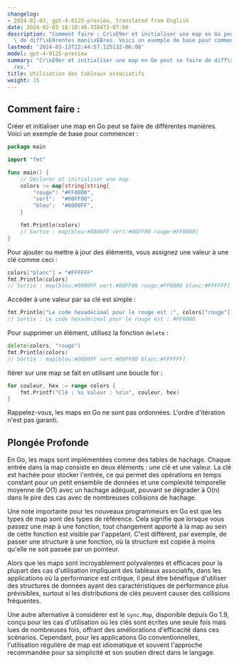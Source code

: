 ```yaml
---
changelog:
- 2024-02-03, gpt-4-0125-preview, translated from English
date: 2024-02-03 18:10:48.728472-07:00
description: "Comment faire : Cr\xE9er et initialiser une map en Go peut se faire\
  \ de diff\xE9rentes mani\xE8res. Voici un exemple de base pour commencer ."
lastmod: '2024-03-13T22:44:57.125132-06:00'
model: gpt-4-0125-preview
summary: "Cr\xE9er et initialiser une map en Go peut se faire de diff\xE9rentes mani\xE8\
  res."
title: Utilisation des tableaux associatifs
weight: 15
---
```


## Comment faire :
Créer et initialiser une map en Go peut se faire de différentes manières. Voici un exemple de base pour commencer :

```go
package main

import "fmt"

func main() {
    // Déclarer et initialiser une map
    colors := map[string]string{
        "rouge": "#FF0000",
        "vert":  "#00FF00",
        "bleu":  "#0000FF",
    }

    fmt.Println(colors)
    // Sortie : map[bleu:#0000FF vert:#00FF00 rouge:#FF0000]
}
```

Pour ajouter ou mettre à jour des éléments, vous assignez une valeur à une clé comme ceci :

```go
colors["blanc"] = "#FFFFFF"
fmt.Println(colors)
// Sortie : map[bleu:#0000FF vert:#00FF00 rouge:#FF0000 blanc:#FFFFFF]
```

Accéder à une valeur par sa clé est simple :

```go
fmt.Println("Le code hexadécimal pour le rouge est :", colors["rouge"])
// Sortie : Le code hexadécimal pour le rouge est : #FF0000
```

Pour supprimer un élément, utilisez la fonction `delete` :

```go
delete(colors, "rouge")
fmt.Println(colors)
// Sortie : map[bleu:#0000FF vert:#00FF00 blanc:#FFFFFF]
```

Itérer sur une map se fait en utilisant une boucle for :

```go
for couleur, hex := range colors {
    fmt.Printf("Clé : %s Valeur : %s\n", couleur, hex)
}
```

Rappelez-vous, les maps en Go ne sont pas ordonnées. L'ordre d'itération n'est pas garanti.

## Plongée Profonde
En Go, les maps sont implémentées comme des tables de hachage. Chaque entrée dans la map consiste en deux éléments : une clé et une valeur. La clé est hachée pour stocker l'entrée, ce qui permet des opérations en temps constant pour un petit ensemble de données et une complexité temporelle moyenne de O(1) avec un hachage adéquat, pouvant se dégrader à O(n) dans le pire des cas avec de nombreuses collisions de hachage.

Une note importante pour les nouveaux programmeurs en Go est que les types de map sont des types de référence. Cela signifie que lorsque vous passez une map à une fonction, tout changement apporté à la map au sein de cette fonction est visible par l'appelant. C'est différent, par exemple, de passer une structure à une fonction, où la structure est copiée à moins qu'elle ne soit passée par un pointeur.

Alors que les maps sont incroyablement polyvalentes et efficaces pour la plupart des cas d'utilisation impliquant des tableaux associatifs, dans les applications où la performance est critique, il peut être bénéfique d'utiliser des structures de données ayant des caractéristiques de performance plus prévisibles, surtout si les distributions de clés peuvent causer des collisions fréquentes.

Une autre alternative à considérer est le `sync.Map`, disponible depuis Go 1.9, conçu pour les cas d'utilisation où les clés sont écrites une seule fois mais lues de nombreuses fois, offrant des améliorations d'efficacité dans ces scénarios. Cependant, pour les applications Go conventionnelles, l'utilisation régulière de map est idiomatique et souvent l'approche recommandée pour sa simplicité et son soutien direct dans le langage.
